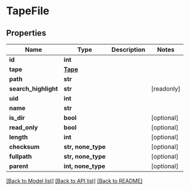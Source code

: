 # TapeFile


## Properties

Name | Type | Description | Notes
------------ | ------------- | ------------- | -------------
**id** | **int** |  | 
**tape** | [**Tape**](Tape.md) |  | 
**path** | **str** |  | 
**search_highlight** | **str** |  | [readonly] 
**uid** | **int** |  | 
**name** | **str** |  | 
**is_dir** | **bool** |  | [optional] 
**read_only** | **bool** |  | [optional] 
**length** | **int** |  | [optional] 
**checksum** | **str, none_type** |  | [optional] 
**fullpath** | **str, none_type** |  | [optional] 
**parent** | **int, none_type** |  | [optional] 

[[Back to Model list]](../#documentation-for-models) [[Back to API list]](../#documentation-for-api-endpoints) [[Back to README]](../)


